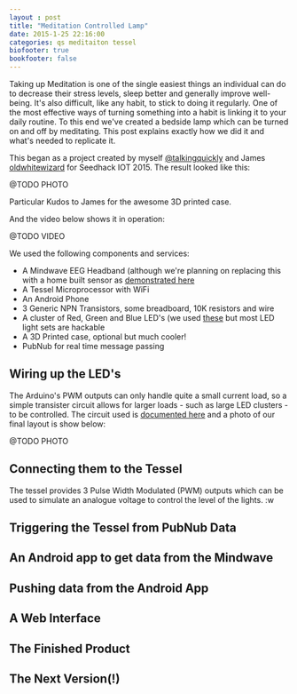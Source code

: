 ```yaml
---
layout : post
title: "Meditation Controlled Lamp"
date: 2015-1-25 22:16:00
categories: qs meditaiton tessel
biofooter: true
bookfooter: false
---
```


Taking up Meditation is one of the single easiest things an individual can do to decrease their stress levels, sleep better and generally improve well-being. It's also difficult, like any habit, to stick to doing it regularly. One of the most effective ways of turning something into a habit is linking it to your daily routine. To this end we've created a bedside lamp which can be turned on and off by meditating. This post explains exactly how we did it and what's needed to replicate it.

This began as a project created by myself [@talkingquickly](http://www.twitter.com/talkingquickly) and James [oldwhitewizard](http://www.twitter.com/oldwhitewizard) for Seedhack IOT 2015. The result looked like this:

@TODO PHOTO

Particular Kudos to James for the awesome 3D printed case.

And the video below shows it in operation:

@TODO VIDEO

We used the following components and services:

* A Mindwave EEG Headband (although we're planning on replacing this with a home built sensor as [demonstrated here](http://www.instructables.com/id/DIY-EEG-and-ECG-Circuit/?ALLSTEPS)
* A Tessel Microprocessor with WiFi
* An Android Phone
* 3 Generic NPN Transistors, some breadboard, 10K resistors and wire
* A cluster of Red, Green and Blue LED's (we used [these](http://www.maplin.co.uk/p/set-of-4-rgb-led-cabinet-lights-a49lw) but most LED light sets are hackable
* A 3D Printed case, optional but much cooler!
* PubNub for real time message passing

## Wiring up the LED's

The Arduino's PWM outputs can only handle quite a small current load, so a simple transister circuit allows for larger loads - such as large LED clusters - to be controlled. The circuit used is [documented here](https://learn.adafruit.com/adafruit-arduino-lesson-13-dc-motors/transistors) and a photo of our final layout is show below:

@TODO PHOTO

## Connecting them to the Tessel

The tessel provides 3 Pulse Width Modulated (PWM) outputs which can be used to simulate an analogue voltage to control the level of the lights. :w

## Triggering the Tessel from PubNub Data

## An Android app to get data from the Mindwave

## Pushing data from the Android App

## A Web Interface

## The Finished Product

## The Next Version(!)

